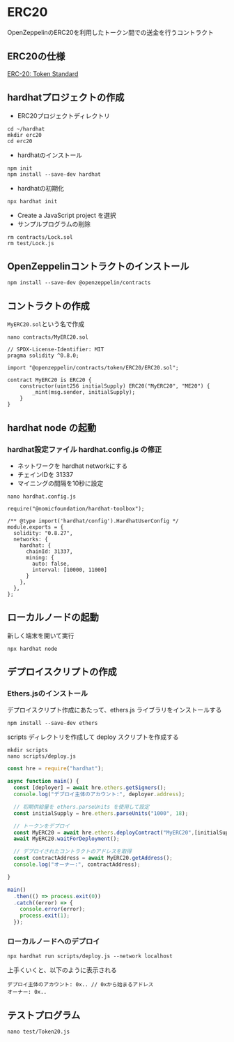 # ERC20
OpenZeppelinのERC20を利用したトークン間での送金を行うコントラクト

## ERC20の仕様
[ERC-20: Token Standard](https://eips.ethereum.org/EIPS/eip-20)

## hardhatプロジェクトの作成
- ERC20プロジェクトディレクトリ
```
cd ~/hardhat
mkdir erc20
cd erc20
```

- hardhatのインストール
```
npm init
npm install --save-dev hardhat
```

- hardhatの初期化
```
npx hardhat init
```

- Create a JavaScript project を選択
- サンプルプログラムの削除
```
rm contracts/Lock.sol
rm test/Lock.js
```

## OpenZeppelinコントラクトのインストール
```
npm install --save-dev @openzeppelin/contracts
```

## コントラクトの作成
`MyERC20.sol`という名で作成

```
nano contracts/MyERC20.sol
```
```solidity
// SPDX-License-Identifier: MIT
pragma solidity ^0.8.0;

import "@openzeppelin/contracts/token/ERC20/ERC20.sol";

contract MyERC20 is ERC20 {
    constructor(uint256 initialSupply) ERC20("MyERC20", "ME20") {
        _mint(msg.sender, initialSupply);
    }
}
```

## hardhat node の起動
### hardhat設定ファイル hardhat.config.js の修正
- ネットワークを hardhat networkにする
- チェインIDを 31337
- マイニングの間隔を10秒に設定

```
nano hardhat.config.js
```
```
require("@nomicfoundation/hardhat-toolbox");

/** @type import('hardhat/config').HardhatUserConfig */
module.exports = {
  solidity: "0.8.27",
  networks: {
    hardhat: {
      chainId: 31337,
      mining: {
        auto: false,
        interval: [10000, 11000]
      }
    },
  },
};
```
## ローカルノードの起動
新しく端末を開いて実行
```
npx hardhat node
```

## デプロイスクリプトの作成
### Ethers.jsのインストール
デプロイスクリプト作成にあたって、ethers.js ライブラリをインストールする
```
npm install --save-dev ethers
```

scripts ディレクトリを作成して deploy スクリプトを作成する

```
mkdir scripts
nano scripts/deploy.js
```

```javascript
const hre = require("hardhat");

async function main() {
  const [deployer] = await hre.ethers.getSigners();
  console.log("デプロイ主体のアカウント:", deployer.address);

  // 初期供給量を ethers.parseUnits を使用して設定
  const initialSupply = hre.ethers.parseUnits("1000", 18);

  // トークンをデプロイ
  const MyERC20 = await hre.ethers.deployContract("MyERC20",[initialSupply]);
  await MyERC20.waitForDeployment();

  // デプロイされたコントラクトのアドレスを取得
  const contractAddress = await MyERC20.getAddress();
  console.log("オーナー:", contractAddress);

}

main()
  .then(() => process.exit(0))
  .catch((error) => {
    console.error(error);
    process.exit(1);
  });
```

### ローカルノードへのデプロイ
```
npx hardhat run scripts/deploy.js --network localhost
```

上手くいくと、以下のように表示される
```
デプロイ主体のアカウント: 0x.. // 0xから始まるアドレス
オーナー: 0x..
```

## テストプログラム
```
nano test/Token20.js
```
